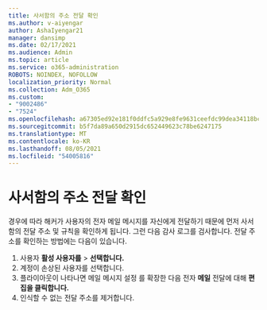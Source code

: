 ```yaml
---
title: 사서함의 주소 전달 확인
ms.author: v-aiyengar
author: AshaIyengar21
manager: dansimp
ms.date: 02/17/2021
ms.audience: Admin
ms.topic: article
ms.service: o365-administration
ROBOTS: NOINDEX, NOFOLLOW
localization_priority: Normal
ms.collection: Adm_O365
ms.custom:
- "9002486"
- "7524"
ms.openlocfilehash: a67305ed92e181f0ddfc5a929e8fe9631ceefdc99dea34118bc99975461f3868
ms.sourcegitcommit: b5f7da89a650d2915dc652449623c78be6247175
ms.translationtype: MT
ms.contentlocale: ko-KR
ms.lasthandoff: 08/05/2021
ms.locfileid: "54005816"
---
```

# <a name="check-for-forwarding-addresses-on-mailboxes"></a>사서함의 주소 전달 확인

경우에 따라 해커가 사용자의 전자 메일 메시지를 자신에게 전달하기 때문에 먼저 사서함의 전달 주소 및 규칙을 확인하게 됩니다. 그런 다음 감사 로그를 검사합니다. 전달 주소를 확인하는 방법에는 다음이 있습니다.

1. 사용자 **활성 사용자를**  >  **선택합니다.**
1. 계정이 손상된 사용자를 선택합니다.
1. 플라이아웃이 나타나면 메일 메시지 설정 를 확장한 다음 전자 **메일** 전달에 대해  **편집을 클릭합니다.**
1. 인식할 수 없는 전달 주소를 제거합니다.